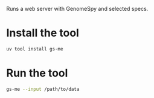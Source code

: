Runs a web server with GenomeSpy and selected specs.

# Install the tool
```sh
uv tool install gs-me
```

# Run the tool
```sh
gs-me --input /path/to/data
```

